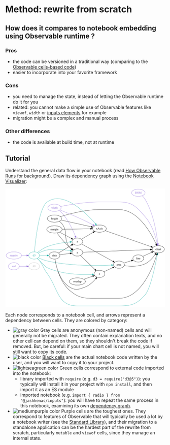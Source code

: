 # Method: rewrite from scratch

## How does it compares to notebook embedding using Observable runtime ?

### Pros

- the code can be versioned in a traditional way (comparing to the
  [Observable cells-based code](./bundle_js_and_deploy/joyplot/step6/src/notebook/@mbostock/psr-b1919-21.js))
- easier to incorporate into your favorite framework

### Cons

- you need to manage the state, instead of letting the Observable runtime do it
  for you
- related: you cannot make a simple use of Observable features like `viewof`,
  `width` or [inputs elements](https://observablehq.com/@jashkenas/inputs) for
  example
- migration might be a complex and manual process

### Other differences

- the code is available at build time, not at runtime

## Tutorial

Understand the general data flow in your notebook (read
[How Observable Runs](https://observablehq.com/@observablehq/how-observable-runs)
for background). Draw its dependency graph using the
[Notebook Visualizer](https://observablehq.com/@severo/notebook-visualizer-with-from?id=@mbostock/psr-b1919-21):

![Notebook Visualizer on @mbostock/psr-b1919-21](../assets/notebook_visualizer.svg)

Each node corresponds to a notebook cell, and arrows represent a dependency
between cells. They are colored by category:

- ![gray color](https://placehold.it/12/808080/000000?text=+) Gray cells are
  anonymous (non-named) cells and will generally not be migrated. They often
  contain explanation texts, and no other cell can depend on them, so they
  shouldn't break the code if removed. But, be careful: if your main chart cell
  is not named, you will still want to copy its code.
- ![black color](https://placehold.it/12/1b1e23/000000?text=+)
  <span style="color: black; text-decoration: underline">Black cells</span> are
  the actual notebook code written by the user, and you will want to copy it to
  your project.
- ![lightseagreen color](https://placehold.it/12/20b2aa/000000?text=+) Green
  cells correspond to external code imported into the notebook:
  - library imported with `require` (e.g. `d3 = require("d3@5")`): you typically
    will install it in your project with `npm install`, and then import it as an
    ES module
  - imported notebook (e.g. `import { radio } from "@jashkenas/inputs"`): you
    will have to repeat the same process in this notebook, examining its own
    [dependency graph](https://observablehq.com/@severo/notebook-visualizer-with-from?id=@jashkenas/inputs).
- ![mediumpurple color](https://placehold.it/12/9370db/000000?text=+) Purple
  cells are the toughest ones. They correspond to features of Observable that
  will typically be used a lot by a notebook writer (see the
  [Standard Library](https://github.com/observablehq/stdlib)), and their
  migration to a standalone application can be the hardest part of the rewrite
  from scratch, particularly `mutable` and `viewof` cells, since they manage an
  internal state.
